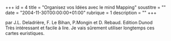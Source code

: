 +++
id = 4
title = "Organisez vos Idées avec le mind Mapping"
soustitre = ""
date = "2004-11-30T00:00:00+01:00"
rubrique = 1
description = ""
+++

<div class="chapo">par J.L. Deladrière, F. Le Bihan, P.Mongin et D. Rebaud. Edition Dunod</div>
Très intéressant et facile à lire. Je vais sûrement utiliser longtemps ces cartes euristiques.